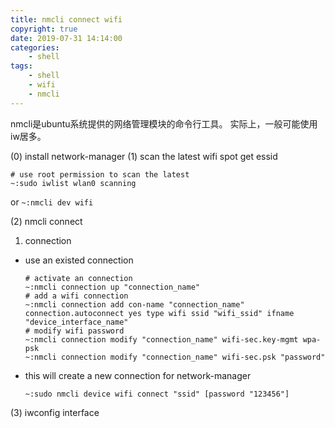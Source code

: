 ```yaml
---
title: nmcli connect wifi
copyright: true
date: 2019-07-31 14:14:00
categories:
    - shell
tags:
    - shell
    - wifi
    - nmcli
---
```

nmcli是ubuntu系统提供的网络管理模块的命令行工具。
实际上，一般可能使用iw居多。

<!-- more -->

(0) install network-manager
(1) scan the latest wifi spot
get essid
```
# use root permission to scan the latest
~:sudo iwlist wlan0 scanning
```
or
`~:nmcli dev wifi`

(2) nmcli connect

1. connection
   
+ use an existed connection

    ```
    # activate an connection
    ~:nmcli connection up "connection_name"
    # add a wifi connection
    ~:nmcli connection add con-name "connection_name" connection.autoconnect yes type wifi ssid "wifi_ssid" ifname "device_interface_name"
    # modify wifi password
    ~:nmcli connection modify "connection_name" wifi-sec.key-mgmt wpa-psk
    ~:nmcli connection modify "connection_name" wifi-sec.psk "password"
    ```

+ this will create a new connection for network-manager

    ```
    ~:sudo nmcli device wifi connect "ssid" [password "123456"]
    ```

(3) iwconfig interface
